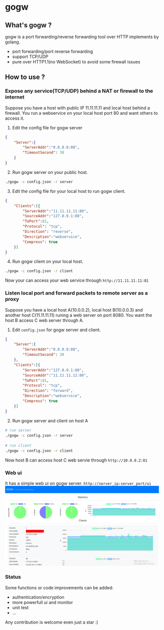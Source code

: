 # gogw 

## What's gogw ?
gogw is a port forwarding/reverse forwarding tool over HTTP implements by golang.

* port forwarding/port reverse forwarding
* support TCP/UDP
* pure over HTTP1.1(no WebSocket) to avoid some firewall issues

## How to use ?

### Expose any service(TCP/UDP) behind a NAT or firewall to the internet
Suppose you have a host with public IP 11.11.11.11 and  local host behind a firewall. You run a webservice on your local host port 80 and want others to access it.

1. Edit the config file for gogw server
```json
{
	"Server":{
		"ServerAddr":"0.0.0.0:80",
		"TimeoutSecond": 30
	}
}
```
2. Run gogw server on your public host.
```bash
./gogw -c config.json -r server 
```

3. Edit the config file for your local host to run gogw client.
```json
{
	"Clients":[{
		"ServerAddr":"11.11.11.11:80",
		"SourceAddr":"127.0.0.1:80",
		"ToPort":81,
		"Protocol": "tcp",
		"Direction": "reverse",
		"Description":"webservice",
		"Compress": true
	}]
}
```

4. Run gogw client on your local host.
```bash
./gogw -c config.json -r client
```

Now your can access your web service through ```http://11.11.11.11:81```


### Listen local port and forward packets to remote server as a proxy
Suppose you have a local host A(10.0.0.2), local host B(10.0.0.3) and another host C(11.11.11.11) runing a web server on port 8080. You want the host B access C web server through A.

1. Edit ```config.json``` for gogw server and client.
```json
{
	"Server":{
		"ServerAddr":"0.0.0.0:80",
		"TimeoutSecond": 30
	},
	"Clients":[{
		"ServerAddr":"127.0.0.1:80",
		"SourceAddr":"11.11.11.11:80",
		"ToPort":81,
		"Protocol": "tcp",
		"Direction": "forward",
		"Description":"webservice",
		"Compress": true
	}]
}
```

2. Run gogw server and client on host A
```bash
# run server
./gogw -c config.json -r server

# run client
./gogw -c config.json -r client
```

Now host B can access host C web servie through ```http://10.0.0.2:81```

### Web ui
It has a simple web ui on gogw server. ```http://server_ip:server_port/ui```
![ui](ui.png)


### Status
Some functions or code improvements can be added:
* authentication/encryption
* more powerfull ui and monitor
* unit test
* ...

Any contribution is welcome even just a star :)


